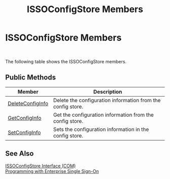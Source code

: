 ﻿---
title: ISSOConfigStore Members
TOCTitle: ISSOConfigStore Members
ms:assetid: e8d20258-2f72-412b-a738-a60fd10e820f
ms:mtpsurl: https://msdn.microsoft.com/en-us/library/Aa705520(v=BTS.80)
ms:contentKeyID: 51533097
ms.date: 08/30/2017
mtps_version: v=BTS.80
---

# ISSOConfigStore Members

 

The following table shows the ISSOConfigStore members.

## Public Methods

<table>
<thead>
<tr class="header">
<th>Member</th>
<th>Description</th>
</tr>
</thead>
<tbody>
<tr class="odd">
<td><a href="issoconfigstore-deleteconfiginfo.md">DeleteConfigInfo</a></td>
<td>Delete the configuration information from the config store.</td>
</tr>
<tr class="even">
<td><a href="issoconfigstore-getconfiginfo.md">GetConfigInfo</a></td>
<td>Get the configuration information from the config store.</td>
</tr>
<tr class="odd">
<td><a href="issoconfigstore-setconfiginfo.md">SetConfigInfo</a></td>
<td>Sets the configuration information in the config store.</td>
</tr>
</tbody>
</table>


## See Also

[ISSOConfigStore Interface (COM)](issoconfigstore-interface-com.md)  
[Programming with Enterprise Single Sign-On](https://msdn.microsoft.com/library/aa704508\(v=bts.80\))

